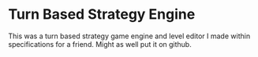 # Turn Based Strategy Engine
This was a turn based strategy game engine and level editor I made within specifications for a friend. Might as well put it on github.
